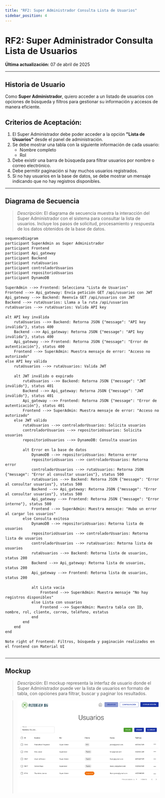 ```yaml
---
title: "RF2: Super Administrador Consulta Lista de Usuarios"
sidebar_position: 4
---
```


# RF2: Super Administrador Consulta Lista de Usuarios

**Última actualización:** 07 de abril de 2025

---

## Historia de Usuario

Como **Super Administrador**, quiero acceder a un listado de usuarios con opciones de búsqueda y filtros para gestionar su información y accesos de manera eficiente.

## **Criterios de Aceptación:**

1. El Super Administrador debe poder acceder a la opción **"Lista de Usuarios"** desde el panel de administración.
2. Se debe mostrar una tabla con la siguiente información de cada usuario:
   - Nombre completo
   - Rol
3. Debe existir una barra de búsqueda para filtrar usuarios por nombre o correo electrónico.
4. Debe permitir paginación si hay muchos usuarios registrados.
5. Si no hay usuarios en la base de datos, se debe mostrar un mensaje indicando que no hay registros disponibles.

---

## **Diagrama de Secuencia**

> _Descripción_: El diagrama de secuencia muestra la interacción del Super Administrador con el sistema para consultar la lista de usuarios. Incluye los pasos de solicitud, procesamiento y respuesta de los datos obtenidos de la base de datos.

```mermaid
sequenceDiagram
participant SuperAdmin as Super Administrador
participant Frontend
participant Api_gateway
participant Backend
participant rutaUsuarios
participant controladorUsuarios
participant repositorioUsuarios
participant DynamoDB

SuperAdmin -->> Frontend: Selecciona "Lista de Usuarios"
Frontend -->> Api_gateway: Envía petición GET /api/usuarios con JWT
Api_gateway -->> Backend: Reenvía GET /api/usuarios con JWT
Backend -->> rutaUsuarios: Llama a la ruta /api/usuarios
rutaUsuarios -->> rutaUsuarios: Valida API key

alt API key inválida
    rutaUsuarios -->> Backend: Retorna JSON {"message": "API key inválida"}, status 400
    Backend -->> Api_gateway: Retorna JSON {"message": "API key inválida"}, status 400
    Api_gateway -->> Frontend: Retorna JSON {"message": "Error de autenticación"}, status 400
    Frontend -->> SuperAdmin: Muestra mensaje de error: "Acceso no autorizado"
else API key válida
    rutaUsuarios -->> rutaUsuarios: Valida JWT

    alt JWT inválido o expirado
        rutaUsuarios -->> Backend: Retorna JSON {"message": "JWT inválido"}, status 401
        Backend -->> Api_gateway: Retorna JSON {"message": "JWT inválido"}, status 401
        Api_gateway -->> Frontend: Retorna JSON {"message": "Error de autenticación"}, status 401
        Frontend -->> SuperAdmin: Muestra mensaje de error: "Acceso no autorizado"
    else JWT válido
        rutaUsuarios -->> controladorUsuarios: Solicita usuarios
        controladorUsuarios -->> repositorioUsuarios: Solicita usuarios
        repositorioUsuarios -->> DynamoDB: Consulta usuarios

        alt Error en la base de datos
            DynamoDB -->> repositorioUsuarios: Retorna error
            repositorioUsuarios -->> controladorUsuarios: Retorna error
            controladorUsuarios -->> rutaUsuarios: Retorna JSON {"message": "Error al consultar usuarios"}, status 500
            rutaUsuarios -->> Backend: Retorna JSON {"message": "Error al consultar usuarios"}, status 500
            Backend -->> Api_gateway: Retorna JSON {"message": "Error al consultar usuarios"}, status 500
            Api_gateway -->> Frontend: Retorna JSON {"message": "Error interno"}, status 500
            Frontend -->> SuperAdmin: Muestra mensaje: "Hubo un error al cargar los usuarios"
        else Consulta exitosa
            DynamoDB -->> repositorioUsuarios: Retorna lista de usuarios
            repositorioUsuarios -->> controladorUsuarios: Retorna lista de usuarios
            controladorUsuarios -->> rutaUsuarios: Retorna lista de usuarios
            rutaUsuarios -->> Backend: Retorna lista de usuarios, status 200
            Backend -->> Api_gateway: Retorna lista de usuarios, status 200
            Api_gateway -->> Frontend: Retorna lista de usuarios, status 200

            alt Lista vacía
                Frontend -->> SuperAdmin: Muestra mensaje "No hay registros disponibles"
            else Lista con usuarios
                Frontend -->> SuperAdmin: Muestra tabla con ID, nombre, rol, cliente, correo, teléfono, estatus
            end
        end
    end
end

Note right of Frontend: Filtros, búsqueda y paginación realizados en el frontend con Material UI


```

---

## **Mockup**

> _Descripción_: El mockup representa la interfaz de usuario donde el Super Administrador puede ver la lista de usuarios en formato de tabla, con opciones para filtrar, buscar y paginar los resultados.

> ![Interfaz de consultar lista de usuarios](mockupConsultaListaUsuarios.PNG)
